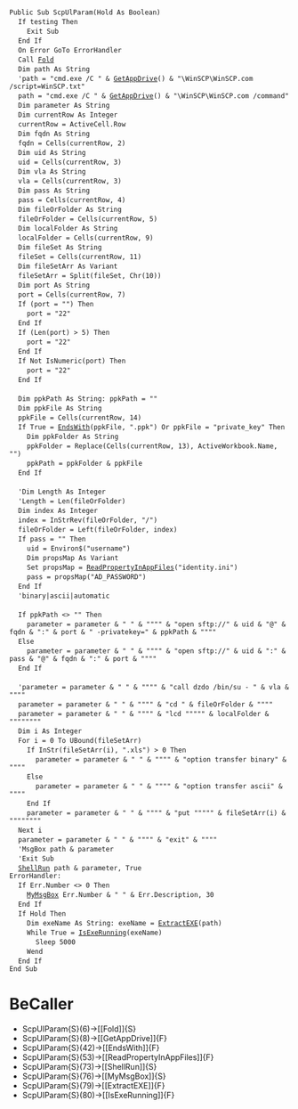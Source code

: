 &nbsp;  &nbsp;  &nbsp;  &nbsp;  
`Public Sub ScpUlParam(Hold As Boolean)`  
&nbsp;&nbsp;&nbsp;&nbsp;`If testing Then`  
&nbsp;&nbsp;&nbsp;&nbsp;&nbsp;&nbsp;&nbsp;&nbsp;`Exit Sub`  
&nbsp;&nbsp;&nbsp;&nbsp;`End If`  
&nbsp;&nbsp;&nbsp;&nbsp;`On Error GoTo ErrorHandler`  
&nbsp;&nbsp;&nbsp;&nbsp;`Call `[`Fold`](Fold)  
&nbsp;&nbsp;&nbsp;&nbsp;`Dim path As String`  
&nbsp;&nbsp;&nbsp;&nbsp;`'path = "cmd.exe /C " & `[`GetAppDrive`](GetAppDrive)`() & "\WinSCP\WinSCP.com /script=WinSCP.txt"`  
&nbsp;&nbsp;&nbsp;&nbsp;`path = "cmd.exe /C " & `[`GetAppDrive`](GetAppDrive)`() & "\WinSCP\WinSCP.com /command"`  
&nbsp;&nbsp;&nbsp;&nbsp;`Dim parameter As String`  
&nbsp;&nbsp;&nbsp;&nbsp;`Dim currentRow As Integer`  
&nbsp;&nbsp;&nbsp;&nbsp;`currentRow = ActiveCell.Row`  
&nbsp;&nbsp;&nbsp;&nbsp;`Dim fqdn As String`  
&nbsp;&nbsp;&nbsp;&nbsp;`fqdn = Cells(currentRow, 2)`  
&nbsp;&nbsp;&nbsp;&nbsp;`Dim uid As String`  
&nbsp;&nbsp;&nbsp;&nbsp;`uid = Cells(currentRow, 3)`  
&nbsp;&nbsp;&nbsp;&nbsp;`Dim vla As String`  
&nbsp;&nbsp;&nbsp;&nbsp;`vla = Cells(currentRow, 3)`  
&nbsp;&nbsp;&nbsp;&nbsp;`Dim pass As String`  
&nbsp;&nbsp;&nbsp;&nbsp;`pass = Cells(currentRow, 4)`  
&nbsp;&nbsp;&nbsp;&nbsp;`Dim fileOrFolder As String`  
&nbsp;&nbsp;&nbsp;&nbsp;`fileOrFolder = Cells(currentRow, 5)`  
&nbsp;&nbsp;&nbsp;&nbsp;`Dim localFolder As String`  
&nbsp;&nbsp;&nbsp;&nbsp;`localFolder = Cells(currentRow, 9)`  
&nbsp;&nbsp;&nbsp;&nbsp;`Dim fileSet As String`  
&nbsp;&nbsp;&nbsp;&nbsp;`fileSet = Cells(currentRow, 11)`  
&nbsp;&nbsp;&nbsp;&nbsp;`Dim fileSetArr As Variant`  
&nbsp;&nbsp;&nbsp;&nbsp;`fileSetArr = Split(fileSet, Chr(10))`  
&nbsp;&nbsp;&nbsp;&nbsp;`Dim port As String`  
&nbsp;&nbsp;&nbsp;&nbsp;`port = Cells(currentRow, 7)`  
&nbsp;&nbsp;&nbsp;&nbsp;`If (port = "") Then`  
&nbsp;&nbsp;&nbsp;&nbsp;&nbsp;&nbsp;&nbsp;&nbsp;`port = "22"`  
&nbsp;&nbsp;&nbsp;&nbsp;`End If`  
&nbsp;&nbsp;&nbsp;&nbsp;`If (Len(port) > 5) Then`  
&nbsp;&nbsp;&nbsp;&nbsp;&nbsp;&nbsp;&nbsp;&nbsp;`port = "22"`  
&nbsp;&nbsp;&nbsp;&nbsp;`End If`  
&nbsp;&nbsp;&nbsp;&nbsp;`If Not IsNumeric(port) Then`  
&nbsp;&nbsp;&nbsp;&nbsp;&nbsp;&nbsp;&nbsp;&nbsp;`port = "22"`  
&nbsp;&nbsp;&nbsp;&nbsp;`End If`  
&nbsp;  &nbsp;  &nbsp;  &nbsp;  
&nbsp;&nbsp;&nbsp;&nbsp;`Dim ppkPath As String: ppkPath = ""`  
&nbsp;&nbsp;&nbsp;&nbsp;`Dim ppkFile As String`  
&nbsp;&nbsp;&nbsp;&nbsp;`ppkFile = Cells(currentRow, 14)`  
&nbsp;&nbsp;&nbsp;&nbsp;`If True = `[`EndsWith`](EndsWith)`(ppkFile, ".ppk") Or ppkFile = "private_key" Then`  
&nbsp;&nbsp;&nbsp;&nbsp;&nbsp;&nbsp;&nbsp;&nbsp;`Dim ppkFolder As String`  
&nbsp;&nbsp;&nbsp;&nbsp;&nbsp;&nbsp;&nbsp;&nbsp;`ppkFolder = Replace(Cells(currentRow, 13), ActiveWorkbook.Name, "")`  
&nbsp;&nbsp;&nbsp;&nbsp;&nbsp;&nbsp;&nbsp;&nbsp;`ppkPath = ppkFolder & ppkFile`  
&nbsp;&nbsp;&nbsp;&nbsp;`End If`  
&nbsp;  &nbsp;  &nbsp;  &nbsp;  
&nbsp;&nbsp;&nbsp;&nbsp;`'Dim Length As Integer`  
&nbsp;&nbsp;&nbsp;&nbsp;`'Length = Len(fileOrFolder)`  
&nbsp;&nbsp;&nbsp;&nbsp;`Dim index As Integer`  
&nbsp;&nbsp;&nbsp;&nbsp;`index = InStrRev(fileOrFolder, "/")`  
&nbsp;&nbsp;&nbsp;&nbsp;`fileOrFolder = Left(fileOrFolder, index)`  
&nbsp;&nbsp;&nbsp;&nbsp;`If pass = "" Then`  
&nbsp;&nbsp;&nbsp;&nbsp;&nbsp;&nbsp;&nbsp;&nbsp;`uid = Environ$("username")`  
&nbsp;&nbsp;&nbsp;&nbsp;&nbsp;&nbsp;&nbsp;&nbsp;`Dim propsMap As Variant`  
&nbsp;&nbsp;&nbsp;&nbsp;&nbsp;&nbsp;&nbsp;&nbsp;`Set propsMap = `[`ReadPropertyInAppFiles`](ReadPropertyInAppFiles)`("identity.ini")`  
&nbsp;&nbsp;&nbsp;&nbsp;&nbsp;&nbsp;&nbsp;&nbsp;`pass = propsMap("AD_PASSWORD")`  
&nbsp;&nbsp;&nbsp;&nbsp;`End If`  
&nbsp;&nbsp;&nbsp;&nbsp;`'binary|ascii|automatic`  
&nbsp;  &nbsp;  &nbsp;  &nbsp;  
&nbsp;&nbsp;&nbsp;&nbsp;`If ppkPath <> "" Then`  
&nbsp;&nbsp;&nbsp;&nbsp;&nbsp;&nbsp;&nbsp;&nbsp;`parameter = parameter & " " & """" & "open sftp://" & uid & "@" & fqdn & ":" & port & " -privatekey=" & ppkPath & """"`  
&nbsp;&nbsp;&nbsp;&nbsp;`Else`  
&nbsp;&nbsp;&nbsp;&nbsp;&nbsp;&nbsp;&nbsp;&nbsp;`parameter = parameter & " " & """" & "open sftp://" & uid & ":" & pass & "@" & fqdn & ":" & port & """"`  
&nbsp;&nbsp;&nbsp;&nbsp;`End If`  
&nbsp;  &nbsp;  &nbsp;  &nbsp;  
&nbsp;&nbsp;&nbsp;&nbsp;`'parameter = parameter & " " & """" & "call dzdo /bin/su - " & vla & """"`  
&nbsp;&nbsp;&nbsp;&nbsp;`parameter = parameter & " " & """" & "cd " & fileOrFolder & """"`  
&nbsp;&nbsp;&nbsp;&nbsp;`parameter = parameter & " " & """" & "lcd """"" & localFolder & """"""""`  
&nbsp;&nbsp;&nbsp;&nbsp;`Dim i As Integer`  
&nbsp;&nbsp;&nbsp;&nbsp;`For i = 0 To UBound(fileSetArr)`  
&nbsp;&nbsp;&nbsp;&nbsp;&nbsp;&nbsp;&nbsp;&nbsp;`If InStr(fileSetArr(i), ".xls") > 0 Then`  
&nbsp;&nbsp;&nbsp;&nbsp;&nbsp;&nbsp;&nbsp;&nbsp;&nbsp;&nbsp;&nbsp;&nbsp;`parameter = parameter & " " & """" & "option transfer binary" & """"`  
&nbsp;&nbsp;&nbsp;&nbsp;&nbsp;&nbsp;&nbsp;&nbsp;`Else`  
&nbsp;&nbsp;&nbsp;&nbsp;&nbsp;&nbsp;&nbsp;&nbsp;&nbsp;&nbsp;&nbsp;&nbsp;`parameter = parameter & " " & """" & "option transfer ascii" & """"`  
&nbsp;&nbsp;&nbsp;&nbsp;&nbsp;&nbsp;&nbsp;&nbsp;`End If`  
&nbsp;&nbsp;&nbsp;&nbsp;&nbsp;&nbsp;&nbsp;&nbsp;`parameter = parameter & " " & """" & "put """"" & fileSetArr(i) & """"""""`  
&nbsp;&nbsp;&nbsp;&nbsp;`Next i`  
&nbsp;&nbsp;&nbsp;&nbsp;`parameter = parameter & " " & """" & "exit" & """"`  
&nbsp;&nbsp;&nbsp;&nbsp;`'MsgBox path & parameter`  
&nbsp;&nbsp;&nbsp;&nbsp;`'Exit Sub`  
&nbsp;&nbsp;&nbsp;&nbsp;[`ShellRun`](ShellRun)` path & parameter, True`  
`ErrorHandler:`  
&nbsp;&nbsp;&nbsp;&nbsp;`If Err.Number <> 0 Then`  
&nbsp;&nbsp;&nbsp;&nbsp;&nbsp;&nbsp;&nbsp;&nbsp;[`MyMsgBox`](MyMsgBox)` Err.Number & " " & Err.Description, 30`  
&nbsp;&nbsp;&nbsp;&nbsp;`End If`  
&nbsp;&nbsp;&nbsp;&nbsp;`If Hold Then`  
&nbsp;&nbsp;&nbsp;&nbsp;&nbsp;&nbsp;&nbsp;&nbsp;`Dim exeName As String: exeName = `[`ExtractEXE`](ExtractEXE)`(path)`  
&nbsp;&nbsp;&nbsp;&nbsp;&nbsp;&nbsp;&nbsp;&nbsp;`While True = `[`IsExeRunning`](IsExeRunning)`(exeName)`  
&nbsp;&nbsp;&nbsp;&nbsp;&nbsp;&nbsp;&nbsp;&nbsp;&nbsp;&nbsp;&nbsp;&nbsp;`Sleep 5000`  
&nbsp;&nbsp;&nbsp;&nbsp;&nbsp;&nbsp;&nbsp;&nbsp;`Wend`  
&nbsp;&nbsp;&nbsp;&nbsp;`End If`  
`End Sub`  


# BeCaller
- ScpUlParam{S}(6)->[[Fold]]{S}
- ScpUlParam{S}(8)->[[GetAppDrive]]{F}
- ScpUlParam{S}(42)->[[EndsWith]]{F}
- ScpUlParam{S}(53)->[[ReadPropertyInAppFiles]]{F}
- ScpUlParam{S}(73)->[[ShellRun]]{S}
- ScpUlParam{S}(76)->[[MyMsgBox]]{S}
- ScpUlParam{S}(79)->[[ExtractEXE]]{F}
- ScpUlParam{S}(80)->[[IsExeRunning]]{F}

